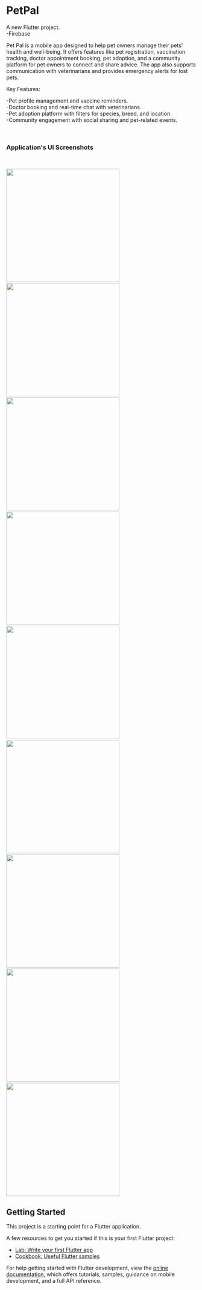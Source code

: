 # PetPal

A new Flutter project. <br>
-Firebase <br>

Pet Pal is a mobile app designed to help pet owners manage their pets' health and well-being. It offers features like pet registration, vaccination tracking, doctor appointment booking, pet adoption, and a community platform for pet owners to connect and share advice. The app also supports communication with veterinarians and provides emergency alerts for lost pets.<br>

Key Features:<br>

-Pet profile management and vaccine reminders.<br>
-Doctor booking and real-time chat with veterinarians.<br>
-Pet adoption platform with filters for species, breed, and location.<br>
-Community engagement with social sharing and pet-related events.<br>

<br><h3>Application's UI Screenshots</h3><br>

<p><img src="PetPal Screenshots/Home.png" width="300"/>&ensp; &ensp;
<img src="PetPal Screenshots/Login.png" width="300" />&ensp; &ensp;
<img src="PetPal Screenshots/Sign up.png" width="300" />&ensp; &ensp;
<img src="PetPal Screenshots/Browse for available Pets.png" width="300" />&ensp; &ensp;
<img src="PetPal Screenshots/Browse for available Doctor.png" width="300" />&ensp; &ensp;
<img src="PetPal Screenshots/Group 273.png" width="300" />&ensp; &ensp;
<img src="PetPal Screenshots/Community Feed.png" width="300" />&ensp; &ensp;
<img src="PetPal Screenshots/Messages.png" width="300" />&ensp; &ensp;
<img src="PetPal Screenshots/Marketing Poster for PetPal.png" width="300" /></p>

## Getting Started

This project is a starting point for a Flutter application.

A few resources to get you started if this is your first Flutter project:

- [Lab: Write your first Flutter app](https://docs.flutter.dev/get-started/codelab)
- [Cookbook: Useful Flutter samples](https://docs.flutter.dev/cookbook)

For help getting started with Flutter development, view the
[online documentation](https://docs.flutter.dev/), which offers tutorials,
samples, guidance on mobile development, and a full API reference.
